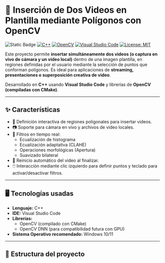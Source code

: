 # 🎥 Inserción de Dos Videos en Plantilla mediante Polígonos con OpenCV

![Static Badge](https://img.shields.io/badge/C%2B%2B-17-blue?style=plastic&logo=cplusplus&logoSize=auto&label=C%2B%2B&link=https%3A%2F%2Fes.wikipedia.org%2Fwiki%2FC%252B%252B)
[![C++](https://img.shields.io/badge/C%2B%2B-17-blue)](https://isocpp.org/)
[![OpenCV](https://img.shields.io/badge/OpenCV-4.10-green)](https://opencv.org/)
[![Visual Studio Code](https://img.shields.io/badge/IDE-VS%20Code-blue)](https://code.visualstudio.com/)
[![License: MIT](https://img.shields.io/badge/License-MIT-purple)](LICENSE)

Este proyecto permite **insertar simultáneamente dos videos (o captura en vivo de cámara y un video local)** dentro de una imagen plantilla, en regiones definidas por el usuario mediante la selección de puntos que conforman polígonos. Es ideal para aplicaciones de **streaming, presentaciones o superposición creativa de video**.

Desarrollado en **C++** usando **Visual Studio Code** y librerías de **OpenCV (compiladas con CMake)**.

---

## ✨ Características
- 📌 Definición interactiva de regiones poligonales para insertar videos.  
- 📷 Soporte para cámara en vivo y archivos de video locales.  
- 🎨 Filtros en tiempo real:
  - Ecualización de histograma  
  - Ecualización adaptativa (CLAHE)  
  - Operaciones morfológicas (Apertura)  
  - Suavizado bilateral  
- 🔁 Reinicio automático del video al finalizar.  
- 🖱️ Interacción mediante clic izquierdo para definir puntos y teclado para activar/desactivar filtros.

---

## 🖥️ Tecnologías usadas
- **Lenguaje:** C++  
- **IDE:** Visual Studio Code  
- **Librerías:**  
  - OpenCV (compilado con CMake)  
  - OpenCV DNN (para compatibilidad futura con GPU)  
- **Sistema Operativo recomendado:** Windows 10/11  

---

## 📂 Estructura del proyecto
